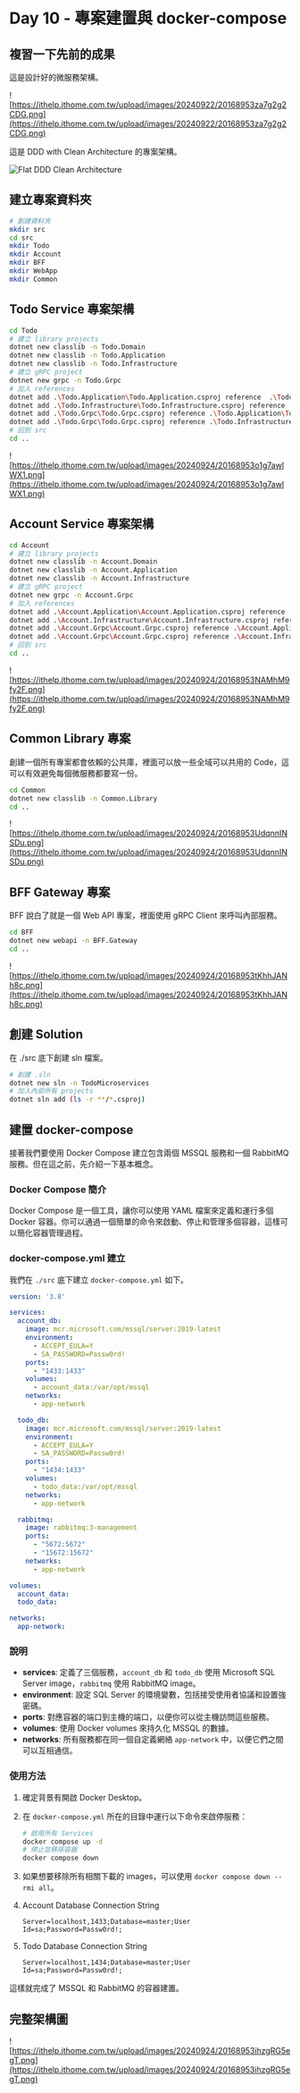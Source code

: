 # Day 10 - 專案建置與 docker-compose

## 複習一下先前的成果

這是設計好的微服務架構。

![https://ithelp.ithome.com.tw/upload/images/20240922/20168953za7g2g2CDG.png](https://ithelp.ithome.com.tw/upload/images/20240922/20168953za7g2g2CDG.png)

這是 DDD with Clean Architecture 的專案架構。

![Flat DDD Clean Architecture](https://ithelp.ithome.com.tw/upload/images/20240918/201689534jrxmtw92b.png)

## 建立專案資料夾

```bash
# 創建資料夾
mkdir src
cd src
mkdir Todo
mkdir Account
mkdir BFF
mkdir WebApp
mkdir Common
```

## Todo Service 專案架構

```bash
cd Todo
# 建立 library projects
dotnet new classlib -n Todo.Domain 
dotnet new classlib -n Todo.Application
dotnet new classlib -n Todo.Infrastructure 
# 建立 gRPC project
dotnet new grpc -n Todo.Grpc
# 加入 references
dotnet add .\Todo.Application\Todo.Application.csproj reference  .\Todo.Domain\Todo.Domain.csproj
dotnet add .\Todo.Infrastructure\Todo.Infrastructure.csproj reference .\Todo.Application\Todo.Application.csproj
dotnet add .\Todo.Grpc\Todo.Grpc.csproj reference .\Todo.Application\Todo.Application.csproj 
dotnet add .\Todo.Grpc\Todo.Grpc.csproj reference .\Todo.Infrastructure\Todo.Infrastructure.csproj 
# 回到 src
cd ..
```

![https://ithelp.ithome.com.tw/upload/images/20240924/20168953o1g7awlWX1.png](https://ithelp.ithome.com.tw/upload/images/20240924/20168953o1g7awlWX1.png)

## Account Service 專案架構

```bash
cd Account
# 建立 library projects
dotnet new classlib -n Account.Domain
dotnet new classlib -n Account.Application
dotnet new classlib -n Account.Infrastructure 
# 建立 gRPC project
dotnet new grpc -n Account.Grpc
# 加入 references
dotnet add .\Account.Application\Account.Application.csproj reference  .\Account.Domain\Account.Domain.csproj
dotnet add .\Account.Infrastructure\Account.Infrastructure.csproj reference .\Account.Application\Account.Application.csproj
dotnet add .\Account.Grpc\Account.Grpc.csproj reference .\Account.Application\Account.Application.csproj 
dotnet add .\Account.Grpc\Account.Grpc.csproj reference .\Account.Infrastructure\Account.Infrastructure.csproj 
# 回到 src
cd ..
```

![https://ithelp.ithome.com.tw/upload/images/20240924/20168953NAMhM9fy2F.png](https://ithelp.ithome.com.tw/upload/images/20240924/20168953NAMhM9fy2F.png)

## Common Library 專案

創建一個所有專案都會依賴的公共庫，裡面可以放一些全域可以共用的 Code，這可以有效避免每個微服務都要寫一份。

```bash
cd Common
dotnet new classlib -n Common.Library
cd ..
```

![https://ithelp.ithome.com.tw/upload/images/20240924/20168953UdqnnINSDu.png](https://ithelp.ithome.com.tw/upload/images/20240924/20168953UdqnnINSDu.png)

## BFF Gateway 專案

BFF 說白了就是一個 Web API 專案，裡面使用 gRPC Client 來呼叫內部服務。

```bash
cd BFF
dotnet new webapi -n BFF.Gateway
cd ..
```

![https://ithelp.ithome.com.tw/upload/images/20240924/20168953tKhhJANh8c.png](https://ithelp.ithome.com.tw/upload/images/20240924/20168953tKhhJANh8c.png)

## 創建 Solution

在 ./src 底下創建 sln 檔案。

```bash
# 創建 .sln
dotnet new sln -n TodoMicroservices
# 加入內部所有 projects
dotnet sln add (ls -r **/*.csproj)
```

## 建置 docker-compose

接著我們要使用 Docker Compose 建立包含兩個 MSSQL 服務和一個 RabbitMQ 服務。但在這之前，先介紹一下基本概念。

### Docker Compose 簡介

Docker Compose 是一個工具，讓你可以使用 YAML 檔案來定義和運行多個 Docker 容器。你可以通過一個簡單的命令來啟動、停止和管理多個容器，這樣可以簡化容器管理過程。

### docker-compose.yml 建立

我們在 `./src` 底下建立 `docker-compose.yml` 如下。

```yaml
version: '3.8'

services:
  account_db:
    image: mcr.microsoft.com/mssql/server:2019-latest
    environment:
      - ACCEPT_EULA=Y
      - SA_PASSWORD=Passw0rd!
    ports:
      - "1433:1433"
    volumes:
      - account_data:/var/opt/mssql
    networks:
      - app-network

  todo_db:
    image: mcr.microsoft.com/mssql/server:2019-latest
    environment:
      - ACCEPT_EULA=Y
      - SA_PASSWORD=Passw0rd!
    ports:
      - "1434:1433"
    volumes:
      - todo_data:/var/opt/mssql
    networks:
      - app-network

  rabbitmq:
    image: rabbitmq:3-management
    ports:
      - "5672:5672"
      - "15672:15672"
    networks:
      - app-network

volumes:
  account_data:
  todo_data:

networks:
  app-network:
```

### 說明

- **services**: 定義了三個服務，`account_db` 和 `todo_db` 使用 Microsoft SQL Server image，`rabbitmq` 使用 RabbitMQ image。
- **environment**: 設定 SQL Server 的環境變數，包括接受使用者協議和設置強密碼。
- **ports**: 對應容器的端口到主機的端口，以便你可以從主機訪問這些服務。
- **volumes**: 使用 Docker volumes 來持久化 MSSQL 的數據。
- **networks**: 所有服務都在同一個自定義網絡 `app-network` 中，以便它們之間可以互相通信。

### 使用方法

1. 確定背景有開啟 Docker Desktop。
2. 在 `docker-compose.yml` 所在的目錄中運行以下命令來啟停服務：

    ```bash
    # 啟用所有 Services
    docker compose up -d
    # 停止並移除容器
    docker compose down
    ```

3. 如果想要移除所有相關下載的 images，可以使用 `docker compose down --rmi all`。
4. Account Database Connection String

    ```plaintext
    Server=localhost,1433;Database=master;User Id=sa;Password=Passw0rd!;
    ```

5. Todo Database Connection String

    ```plaintext
    Server=localhost,1434;Database=master;User Id=sa;Password=Passw0rd!;
    ```

這樣就完成了 MSSQL 和 RabbitMQ 的容器建置。

## 完整架構圖

![https://ithelp.ithome.com.tw/upload/images/20240924/20168953ihzgRG5egT.png](https://ithelp.ithome.com.tw/upload/images/20240924/20168953ihzgRG5egT.png)
